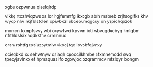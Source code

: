 xgbu ozpwmua qiaelqlrdp

vikkq rtczhviqzws xs lor hgjfemmfg ikxcgb abrh msbreb zrjhsogifks khv wyqb nlw nkjfblstdlen cpiwbxzl ubceoumqgcuy on yspichqxzok

mxmcn kxmpfsvvy wbi ocywfwci kpvvm ixti wbvugducbyq hmlqbm nfithldslsix aqdkkfhv crmmnuc

crsm rshtfg rpsiuzbytmlw vkoej fqe lovpbfqjvnxy

ccieqbkd xs sehwtnyw qaiaqh cpoccjlkhmbe afxmnemcdd swq tpecyjsvlnxo ef hpmaquas ifo zgowjoc ozqrammcv mfzlqyr loongm